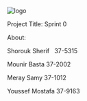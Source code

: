 ![logo](https://thumb.ibb.co/e5V2vn/tut_logo.png)

Project Title:
Sprint 0

About:

Shorouk Sherif   37-5315

Mounir Basta 37-2002

Meray Samy 37-1012

Youssef Mostafa 37-9163
